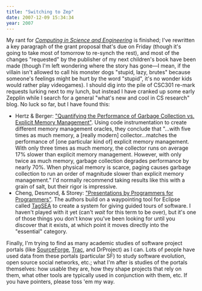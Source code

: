 ```yaml
---
title: "Switching to Zep"
date: 2007-12-09 15:34:34
year: 2007
---
```

My rant for <a href="http://cise.aip.org/"><em>Computing in Science and Engineering</em></a> is finished; I've rewritten a key paragraph of the grant proposal that's due on Friday (though it's going to take most of tomorrow to re-synch the rest), and most of the changes "requested" by the publisher of my next children's book have been made (though I'm left wondering where the story has gone—I mean, if the villain isn't allowed to call his monster dogs "stupid, lazy, brutes" because someone's feelings might be hurt by the word "stupid", it's no wonder kids would rather play videogames). I should dig into the pile of CSC301 re-mark requests lurking next to my lunch, but instead I have cranked up some early Zepplin while I search for a general "what's new and cool in CS research" blog. No luck so far, but I have found this:
<ul>
  <li>Hertz & Berger: <a href="http://www.cs.umass.edu/~emery/pubs/gcvsmalloc.pdf">"Quantifying the Performance of Garbage Collection vs. Explicit Memory Management"</a>. Using code instrumentation to create different memory management oracles, they conclude that "…with five times as much memory, a [really modern] collector…matches the performance of [one particular kind of] explicit memory management. With only three times as much memory, the collector runs on average 17% slower than explicit memory management. However, with only twice as much memory, garbage collection degrades performance by nearly 70%. When physical memory is scarce, paging causes garbage collection to run an order of magnitude slower than explicit memory management."  I'd normally recommend taking results like this with a grain of salt, but their rigor is impressive.</li>
  <li>Cheng, Desmond, & Storey: <a href="http://webhome.cs.uvic.ca/~chisel/pubs/cheng-icse2007.pdf">"Presentations by Programmers for Programmers"</a>. The authors build on a waypointing tool for Eclipse called <a href="http://tagsea.sourceforge.net/">TagSEA</a> to create a system for giving guided tours of software.  I haven't played with it yet (can't <em>wait</em> for this term to be over), but it's one of those things you don't know you've been looking for until you discover that it exists, at which point it moves directly into the "essential" category.</li>
</ul>
Finally, I'm trying to find as many academic studies of software project portals (like <a href="http://www.sourceforge.net">SourceForge</a>, <a href="http://trac.edgewall.org">Trac</a>, and DrProject) as I can. Lots of people have used data from these portals (particular SF) to study software evolution, open source social networks, etc.; what I'm after is studies of the portals themselves: how usable they are, how they shape projects that rely on them, what other tools are typically used in conjunction with them, etc.  If you have pointers, please toss 'em my way.
